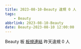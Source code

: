 ```yaml
---
title: 2023-08-10-Beauty 違規 0 人
tags:
    - Beauty
abbrlink: 2023-08-10-Beauty
date: Beauty-2023-08-10 12:00:00
---
```

Beauty 板 [板規連結](https://www.ptt.cc/bbs/Beauty/M.1630069980.A.84B.html)
昨天違規 0 人
